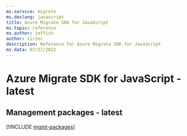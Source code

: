```yaml
---
ms.service: migrate
ms.devlang: javascript
title: Azure Migrate SDK for JavaScript
ms.topic: reference
ms.author: jeffish
author: xirzec
description: Reference for Azure Migrate SDK for JavaScript
ms.data: 07/27/2022
---
```

# Azure Migrate SDK for JavaScript - latest

## Management packages - latest
[!INCLUDE [mgmt-packages](migrate-mgmt-index.md)]